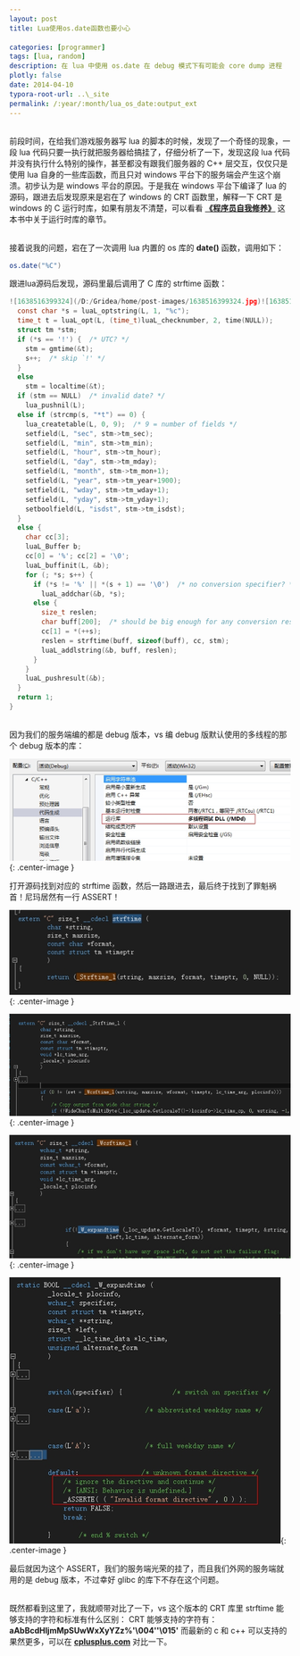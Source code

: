 ```yaml
---
layout: post
title: Lua使用os.date函数也要小心

categories: [programmer]
tags: [lua, random]
description: 在 lua 中使用 os.date 在 debug 模式下有可能会 core dump 进程 
plotly: false
date: 2014-04-10
typora-root-url: ..\_site
permalink: /:year/:month/lua_os_date:output_ext
---
```

\
前段时间，在给我们游戏服务器写 lua 的脚本的时候，发现了一个奇怪的现象，一段 lua 代码只要一执行就把服务器给搞挂了，仔细分析了一下，发现这段 lua 代码并没有执行什么特别的操作，甚至都没有跟我们服务器的 C++ 层交互，仅仅只是使用 lua 自身的一些库函数，而且只对 windows 平台下的服务端会产生这个崩溃。初步认为是 windows 平台的原因。于是我在 windows 平台下编译了 lua 的源码，跟进去后发现原来是宕在了 windows 的 CRT 函数里，解释一下 CRT 是 windows 的 C 运行时库，如果有朋友不清楚，可以看看 [**《程序员自我修养》**](https://www.amazon.cn/dp/B0027VSA7U) 这本书中关于运行时库的章节。

<!-- more -->

\
接着说我的问题，宕在了一次调用 lua 内置的 os 库的 **date()** 函数，调用如下：

```lua
os.date("%C")
```
跟进lua源码后发现，源码里最后调用了 C 库的 strftime 函数：

```c
![1638516399324](/D:/Gridea/home/post-images/1638516399324.jpg)![1638516399324](/D:/Gridea/home/post-images/1638516399324.jpg)![1638516399324](/D:/Gridea/home/post-images/1638516399324.jpg)static int os_date (lua_State *L) {
  const char *s = luaL_optstring(L, 1, "%c");
  time_t t = luaL_opt(L, (time_t)luaL_checknumber, 2, time(NULL));
  struct tm *stm;
  if (*s == '!') {  /* UTC? */
    stm = gmtime(&t);
    s++;  /* skip `!' */
  }
  else
    stm = localtime(&t);
  if (stm == NULL)  /* invalid date? */
    lua_pushnil(L);
  else if (strcmp(s, "*t") == 0) {
    lua_createtable(L, 0, 9);  /* 9 = number of fields */
    setfield(L, "sec", stm->tm_sec);
    setfield(L, "min", stm->tm_min);
    setfield(L, "hour", stm->tm_hour);
    setfield(L, "day", stm->tm_mday);
    setfield(L, "month", stm->tm_mon+1);
    setfield(L, "year", stm->tm_year+1900);
    setfield(L, "wday", stm->tm_wday+1);
    setfield(L, "yday", stm->tm_yday+1);
    setboolfield(L, "isdst", stm->tm_isdst);
  }
  else {
    char cc[3];
    luaL_Buffer b;
    cc[0] = '%'; cc[2] = '\0';
    luaL_buffinit(L, &b);
    for (; *s; s++) {
      if (*s != '%' || *(s + 1) == '\0')  /* no conversion specifier? */
        luaL_addchar(&b, *s);
      else {
        size_t reslen;
        char buff[200];  /* should be big enough for any conversion result */
        cc[1] = *(++s);
        reslen = strftime(buff, sizeof(buff), cc, stm);
        luaL_addlstring(&b, buff, reslen);
      }
    }
    luaL_pushresult(&b);
  }
  return 1;
}
```
\
因为我们的服务端编的都是 debug 版本，vs 编 debug 版默认使用的多线程的那个 debug 版本的库：

![](/../assets/posts/1638516399324.jpg){: .center-image }

打开源码找到对应的 strftime 函数，然后一路跟进去，最后终于找到了罪魁祸首！尼玛居然有一行 ASSERT！

![](/../assets/posts/1638516405244.jpg){: .center-image }

![](/../assets/posts/1638516413468.jpg){: .center-image }

![](/../assets/posts/1638516408799.jpg){: .center-image }

![](/../assets/posts/1638516418405.jpg){: .center-image }

最后就因为这个 ASSERT，我们的服务端光荣的挂了，而且我们外网的服务端就用的是 debug 版本，不过幸好 glibc 的库下不存在这个问题。

\
既然都看到这里了，我就顺带对比了一下，vs 这个版本的 CRT 库里 strftime 能够支持的字符和标准有什么区别：
CRT 能够支持的字符有：**aAbBcdHIjmMpSUwWxXyYZz%'\004''\015'**
而最新的 c 和 c++ 可以支持的果然更多，可以在 [**cplusplus.com**](http://www.cplusplus.com/reference/ctime/strftime/) 对比一下。